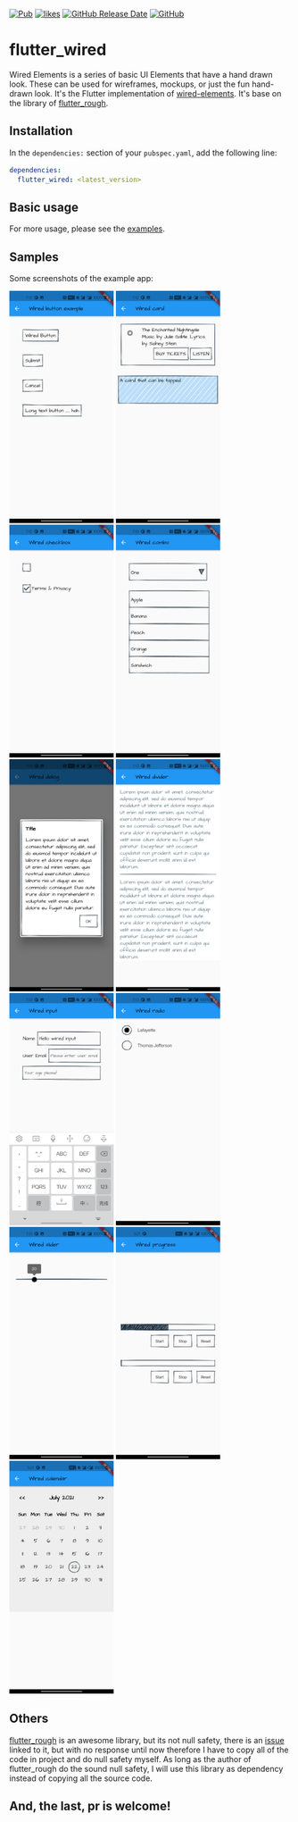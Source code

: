 [![Pub](https://img.shields.io/pub/v/wiredUI?label=wiredUI&color=blue)](https://pub.dev/packages/flutter_wired)
[![likes](https://badges.bar/wiredUI/likes)](https://pub.dev/packages/wiredUI/score)
[![GitHub Release Date](https://img.shields.io/github/release-date/DemonXD/wiredUI)](https://pub.dev/packages/wiredUI)
[![GitHub](https://img.shields.io/github/license/DemonXD/wiredUI)](https://github.com/DemonXD/wiredUI/blob/main/LICENSE)

# flutter_wired

Wired Elements is a series of basic UI Elements that have a hand drawn look. These can be used for wireframes, mockups, or just the fun hand-drawn look. It's the Flutter implementation of [wired-elements](https://github.com/rough-stuff/wired-elements). It's base on the library of [flutter_rough](https://github.com/sergiandreplace/flutter_rough).

## Installation

In the `dependencies:` section of your `pubspec.yaml`, add the following line:

```yaml
dependencies:
  flutter_wired: <latest_version>
```
## Basic usage

For more usage, please see the [examples](https://github.com/DemonXD/wiredUI/blob/main/example/lib/demos.dart).

## Samples

Some screenshots of the example app:

<p>
    <img src="https://raw.githubusercontent.com/DemonXD/wiredUI/main/example/assets/screenshots/wired_button.jpg" width="187" heght="333" />
    <img src="https://raw.githubusercontent.com/DemonXD/wiredUI/main/example/assets/screenshots/wired_card.jpg" width="187" heght="333" />
    <img src="https://raw.githubusercontent.com/DemonXD/wiredUI/main/example/assets/screenshots/wired_checkbox.jpg" width="187" heght="333" />
    <img src="https://raw.githubusercontent.com/DemonXD/wiredUI/main/example/assets/screenshots/wired_combo.jpg" width="187" heght="333" />
    <img src="https://raw.githubusercontent.com/DemonXD/wiredUI/main/example/assets/screenshots/wired_dialog.jpg" width="187" heght="333" />
    <img src="https://raw.githubusercontent.com/DemonXD/wiredUI/main/example/assets/screenshots/wired_divider.jpg" width="187" heght="333" />
    <img src="https://raw.githubusercontent.com/DemonXD/wiredUI/main/example/assets/screenshots/wired_input.jpg" width="187" heght="333" />
    <img src="https://raw.githubusercontent.com/DemonXD/wiredUI/main/example/assets/screenshots/wired_radio.jpg" width="187" heght="333" />
    <img src="https://raw.githubusercontent.com/DemonXD/wiredUI/main/example/assets/screenshots/wired_slider.jpg" width="187" heght="333" />
    <img src="https://raw.githubusercontent.com/DemonXD/wiredUI/main/example/assets/screenshots/wired_progress.jpg" width="187" heght="333" />
    <img src="https://raw.githubusercontent.com/DemonXD/wiredUI/main/example/assets/screenshots/wired_calendar.jpg" width="187" heght="333" />
</p>

## Others

[flutter_rough](https://github.com/sergiandreplace/flutter_rough) is an awesome library, but its not null safety, there is an [issue](https://github.com/sergiandreplace/flutter_rough/issues/5) linked to it, but with no response until now therefore I have to copy all of the code in project and do null safety myself. As long as the author of flutter_rough do the sound null safety, I will use this library as dependency instead of copying all the source code.

## And, the last, pr is welcome!
